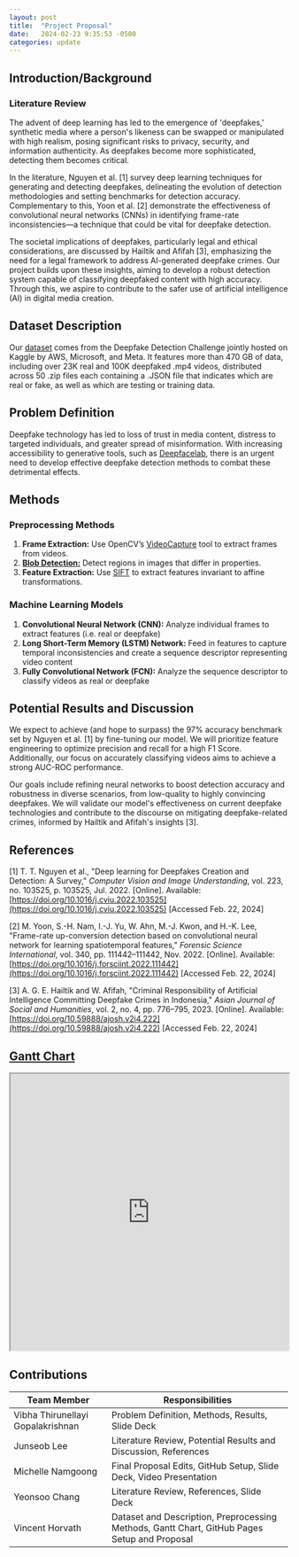 ```yaml
---
layout: post
title:  "Project Proposal"
date:   2024-02-23 9:35:53 -0500
categories: update
---
```


## Introduction/Background

### Literature Review

The advent of deep learning has led to the emergence of 'deepfakes,' synthetic media where a person's likeness can be swapped or manipulated with high realism, posing significant risks to privacy, security, and information authenticity. As deepfakes become more sophisticated, detecting them becomes critical.

In the literature, Nguyen et al. [1] survey deep learning techniques for generating and detecting deepfakes, delineating the evolution of detection methodologies and setting benchmarks for detection accuracy. Complementary to this, Yoon et al. [2] demonstrate the effectiveness of convolutional neural networks (CNNs) in identifying frame-rate inconsistencies—a technique that could be vital for deepfake detection.

The societal implications of deepfakes, particularly legal and ethical considerations, are discussed by Hailtik and Afifah [3], emphasizing the need for a legal framework to address AI-generated deepfake crimes. Our project builds upon these insights, aiming to develop a robust detection system capable of classifying deepfaked content with high accuracy. Through this, we aspire to contribute to the safer use of artificial intelligence (AI) in digital media creation.

## Dataset Description

Our [dataset](https://www.kaggle.com/c/deepfake-detection-challenge/data) comes from the Deepfake Detection Challenge jointly hosted on Kaggle by AWS, Microsoft, and Meta. It features more than 470 GB of data, including over 23K real and 100K deepfaked .mp4 videos, distributed across 50 .zip files each containing a .JSON file that indicates which are real or fake, as well as which are testing or training data.

## Problem Definition

Deepfake technology has led to loss of trust in media content, distress to targeted individuals, and greater spread of misinformation. With increasing accessibility to generative tools, such as [Deepfacelab](https://github.com/iperov/DeepFaceLab), there is an urgent need to develop effective deepfake detection methods to combat these detrimental effects.

## Methods

### Preprocessing Methods

1. **Frame Extraction:** Use OpenCV’s [VideoCapture](https://docs.opencv.org/4.x/d8/dfe/classcv_1_1VideoCapture.html) tool to extract frames from videos.
2. [**Blob Detection:**](https://scikit-image.org/docs/stable/auto_examples/features_detection/plot_blob.html) Detect regions in images that differ in properties.
3. **Feature Extraction:** Use [SIFT](https://scikit-image.org/docs/stable/auto_examples/features_detection/plot_sift.html) to extract features invariant to affine transformations.

### Machine Learning Models

1. **Convolutional Neural Network (CNN):** Analyze individual frames to extract features (i.e. real or deepfake)
2. **Long Short-Term Memory (LSTM) Network:** Feed in features to capture temporal inconsistencies and create a sequence descriptor representing video content
3. **Fully Convolutional Network (FCN):** Analyze the sequence descriptor to classify videos as real or deepfake

## Potential Results and Discussion

We expect to achieve (and hope to surpass) the 97% accuracy benchmark set by Nguyen et al. [1] by fine-tuning our model. We will prioritize feature engineering to optimize precision and recall for a high F1 Score. Additionally, our focus on accurately classifying videos aims to achieve a strong AUC-ROC performance.

Our goals include refining neural networks to boost detection accuracy and robustness in diverse scenarios, from low-quality to highly convincing deepfakes. We will validate our model's effectiveness on current deepfake technologies and contribute to the discourse on mitigating deepfake-related crimes, informed by Hailtik and Afifah's insights [3].

## References

[1] T. T. Nguyen et al., "Deep learning for Deepfakes Creation and Detection: A Survey," *Computer Vision and Image Understanding*, vol. 223, no. 103525, p. 103525, Jul. 2022. [Online]. Available: [https://doi.org/10.1016/j.cviu.2022.103525](https://doi.org/10.1016/j.cviu.2022.103525) [Accessed Feb. 22, 2024]

[2] M. Yoon, S.-H. Nam, I.-J. Yu, W. Ahn, M.-J. Kwon, and H.-K. Lee, "Frame-rate up-conversion detection based on convolutional neural network for learning spatiotemporal features," *Forensic Science International*, vol. 340, pp. 111442–111442, Nov. 2022. [Online]. Available: [https://doi.org/10.1016/j.forsciint.2022.111442](https://doi.org/10.1016/j.forsciint.2022.111442) [Accessed Feb. 22, 2024]

[3] A. G. E. Hailtik and W. Afifah, "Criminal Responsibility of Artificial Intelligence Committing Deepfake Crimes in Indonesia," *Asian Journal of Social and Humanities*, vol. 2, no. 4, pp. 776–795, 2023. [Online]. Available: [https://doi.org/10.59888/ajosh.v2i4.222](https://doi.org/10.59888/ajosh.v2i4.222) [Accessed Feb. 22, 2024]

## [Gantt Chart](https://docs.google.com/spreadsheets/d/1EsGv2XncrmJh5mArkpXHedK2YCVcbXae/edit?usp=sharing&ouid=111256331940782469044&rtpof=true&sd=true)

<iframe width="100%" height="500" src="https://docs.google.com/spreadsheets/d/e/2PACX-1vQOCWpLpJ2i9XuK1u0PowcwO7Gt4840KjEH3OJ84k_omLtSYR00XxbXqIYXU-SMbA/pubhtml?widget=true&amp;headers=false"></iframe>

## Contributions

| Team Member                      | Responsibilities                                     |
|----------------------------------|------------------------------------------------------|
| Vibha Thirunellayi Gopalakrishnan| Problem Definition, Methods, Results, Slide Deck     |
| Junseob Lee                      | Literature Review, Potential Results and Discussion, References |
| Michelle Namgoong                | Final Proposal Edits, GitHub Setup, Slide Deck, Video Presentation |
| Yeonsoo Chang                    | Literature Review, References, Slide Deck            |
| Vincent Horvath                  | Dataset and Description, Preprocessing Methods, Gantt Chart, GitHub Pages Setup and Proposal |
